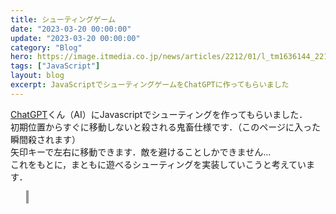 ```yaml
---
title: シューティングゲーム
date: "2023-03-20 00:00:00"
update: "2023-03-20 00:00:00"
category: "Blog"
hero: https://image.itmedia.co.jp/news/articles/2212/01/l_tm1636144_2212012_1_w490.jpg
tags: ["JavaScript"]
layout: blog
excerpt: JavaScriptでシューティングゲームをChatGPTに作ってもらいました
---
```


<head>
  <meta charset="utf-8">
    <style>
      #canvas {
        width: 640px;
        height: 480px;
        border: 2px solid #999;
        margin-left: 5%;
      }
    </style>
</head>

<a href="https://chat.openai.com/chat" target="_blank">ChatGPT</a>くん（AI）にJavascriptでシューティングを作ってもらいました．  
初期位置からすぐに移動しないと殺される鬼畜仕様です．（このページに入った瞬間殺されます）  
矢印キーで左右に移動できます．敵を避けることしかできません...  
これをもとに，まともに遊べるシューティングを実装していこうと考えています．  

<canvas id="canvas"></canvas>
<script src="js/ShootingGame.js"></script>